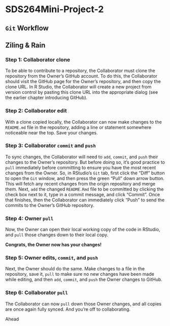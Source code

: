 # SDS264Mini-Project-2

## `Git` Workflow

## Ziling & Rain

### Step 1: Collaborator clone

To be able to contribute to a repository, the Collaborator must clone the repository from the Owner’s GitHub account. To do this, the Collaborator should visit the GitHub page for the Owner’s repository, and then copy the clone URL. In R Studio, the Collaborator will create a new project from version control by pasting this clone URL into the appropriate dialog (see the earlier chapter introducing GitHub).

### Step 2: Collaborator edit

With a clone copied locally, the Collaborator can now make changes to the `README.md` file in the repository, adding a line or statement somewhere noticeable near the top. Save your changes.

### Step 3: Collaborator `commit` and `push`

To sync changes, the Collaborator will need to `add`, `commit`, and `push` their changes to the Owner’s repository. But before doing so, it’s good practice to `pull` immediately before committing to ensure you have the most recent changes from the Owner. So, in RStudio’s `Git` tab, first click the “Diff” button to open the `Git` window, and then press the green “Pull” down arrow button. This will fetch any recent changes from the origin repository and merge them. Next, `add` the changed `README.Rmd` file to be committed by clicking the check box next to it, type in a commit message, and click “Commit”. Once that finishes, then the Collaborator can immediately click “Push” to send the commits to the Owner’s GitHub repository.

### Step 4: Owner `pull`

Now, the Owner can open their local working copy of the code in RStudio, and `pull` those changes down to their local copy.

**Congrats, the Owner now has your changes!**

### Step 5: Owner edits, `commit`, and `push`

Next, the Owner should do the same. Make changes to a file in the repository, save it, `pull` to make sure no new changes have been made while editing, and then `add`, `commit`, and `push` the Owner changes to GitHub.

### Step 6: Collaborator `pull`

The Collaborator can now `pull` down those Owner changes, and all copies are once again fully synced. And you’re off to collaborating.

Ahead
